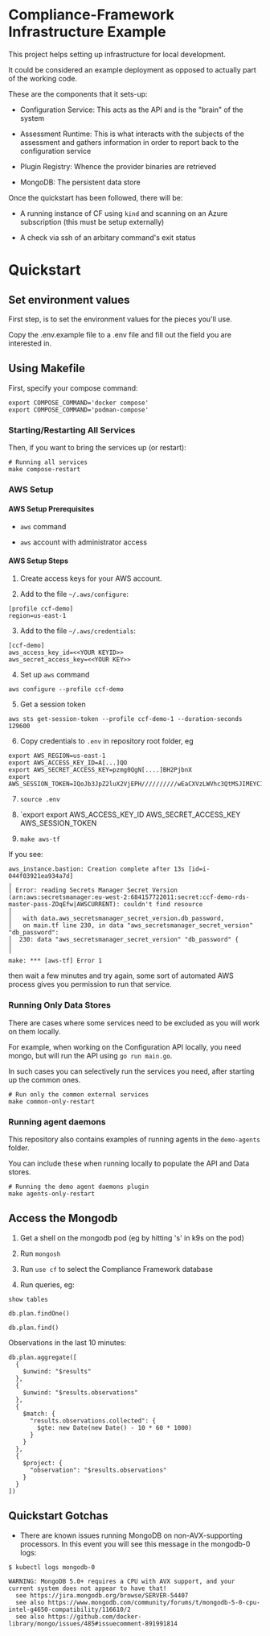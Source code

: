 # Compliance-Framework Infrastructure Example

This project helps setting up infrastructure for local development.

It could be considered an example deployment as opposed to actually part of the working code.

These are the components that it sets-up:

- Configuration Service: This acts as the API and is the "brain" of the system

- Assessment Runtime: This is what interacts with the subjects of the assessment and gathers information in order to report back to the configuration service

- Plugin Registry: Whence the provider binaries are retrieved

- MongoDB: The persistent data store

Once the quickstart has been followed, there will be:

- A running instance of CF using `kind` and scanning on an Azure subscription (this must be setup externally)

- A check via ssh of an arbitary command's exit status

# Quickstart

## Set environment values

First step, is to set the environment values for the pieces you'll use.

Copy the .env.example file to a .env file and fill out the field you are interested in.

## Using Makefile

First, specify your compose command:

```
export COMPOSE_COMMAND='docker compose'
export COMPOSE_COMMAND='podman-compose'
```

### Starting/Restarting All Services

Then, if you want to bring the services up (or restart):

```shell
# Running all services
make compose-restart
```

### AWS Setup

#### AWS Setup Prerequisites

- `aws` command

- `aws` account with administrator access

#### AWS Setup Steps

1. Create access keys for your AWS account.

2. Add to the file `~/.aws/configure`:

```
[profile ccf-demo]
region=us-east-1
```

3. Add to the file `~/.aws/credentials`:

```
[ccf-demo]
aws_access_key_id=<<YOUR KEYID>>
aws_secret_access_key=<<YOUR KEY>>
```

4. Set up `aws` command

```
aws configure --profile ccf-demo
```

5. Get a session token

```
aws sts get-session-token --profile ccf-demo-1 --duration-seconds 129600
```

6. Copy credentials to `.env` in repository root folder, eg

```
export AWS_REGION=us-east-1
export AWS_ACCESS_KEY_ID=A[...]QO
export AWS_SECRET_ACCESS_KEY=pzmg0QgN[....]BH2PjbnX
export AWS_SESSION_TOKEN=IQoJb3JpZ2luX2VjEPH//////////wEaCXVzLWVhc3QtMSJIMEYCIQC7tQU6MBMuUJalJXceh667e90Mzc0FVgf0pcxuNu6xSQIhANB5yC3xipkhp7xjgmc61yjcEef9GsYIOlHqdyT7BHlhKusBCEoQBBoMNjg0MTU3NzIyMDExIgyC+mYsErXpVqHoKjUqyAEleBoA95Er5yIRczd47Hs67bTmTjCSXkdRh4wQWnWkuVN+F0j2tPCcsx3mtuLFjWFkGPJeo9+QkgqeTNBLfsxHCAZYRVnjN7EM0HXu6BiN3g3zbuTkOIkZAGov[...]YccYKQOsopF26dmPcE0tMFvwjUfgld5pPZ93heq8KxUFjjqLmZ7i67Op6pvqcbD6kpSnV9+5BNV+xNr6YJZIhD0llA38COlh253MrGDUvN2O1ei4yV5m9W3GJUEn+oNIScKo7mSwoERJUvaukeGRHZQTvam1jp7+jGdQAwiyuNNEXwKXg=
```

7. `source .env`

8. `export export AWS_ACCESS_KEY_ID AWS_SECRET_ACCESS_KEY AWS_SESSION_TOKEN

9. `make aws-tf`

If you see:

```
aws_instance.bastion: Creation complete after 13s [id=i-044f03921ea934a7d]
╷
│ Error: reading Secrets Manager Secret Version (arn:aws:secretsmanager:eu-west-2:684157722011:secret:ccf-demo-rds-master-pass-ZOqEfw|AWSCURRENT): couldn't find resource
│
│   with data.aws_secretsmanager_secret_version.db_password,
│   on main.tf line 230, in data "aws_secretsmanager_secret_version" "db_password":
│  230: data "aws_secretsmanager_secret_version" "db_password" {
│
╵
make: *** [aws-tf] Error 1
```

then wait a few minutes and try again, some sort of automated AWS process gives you permission to run that service.

### Running Only Data Stores

There are cases where some services need to be excluded as you will work on them locally.

For example, when working on the Configuration API locally, you need mongo, but will run the API
using `go run main.go`.

In such cases you can selectively run the services you need, after starting up the common ones.

```shell
# Run only the common external services
make common-only-restart
```

### Running agent daemons

This repository also contains examples of running agents in the `demo-agents` folder.

You can include these when running locally to populate the API and Data stores.

```shell
# Running the demo agent daemons plugin
make agents-only-restart
```

## Access the Mongodb

1. Get a shell on the mongodb pod (eg by hitting 's' in k9s on the pod)

2. Run `mongosh`

3. Run `use cf` to select the Compliance Framework database

4. Run queries, eg:

`show tables`

`db.plan.findOne()`

`db.plan.find()`

Observations in the last 10 minutes:

```
db.plan.aggregate([
  {
    $unwind: "$results"
  },
  {
    $unwind: "$results.observations"
  },
  {
    $match: {
      "results.observations.collected": {
        $gte: new Date(new Date() - 10 * 60 * 1000)
      }
    }
  },
  {
    $project: {
      "observation": "$results.observations"
    }
  }
])
```

## Quickstart Gotchas

- There are known issues running MongoDB on non-AVX-supporting processors. In this event you will see this message in the mongodb-0 logs:

```
$ kubectl logs mongodb-0

WARNING: MongoDB 5.0+ requires a CPU with AVX support, and your current system does not appear to have that!
  see https://jira.mongodb.org/browse/SERVER-54407
  see also https://www.mongodb.com/community/forums/t/mongodb-5-0-cpu-intel-g4650-compatibility/116610/2
  see also https://github.com/docker-library/mongo/issues/485#issuecomment-891991814
```
